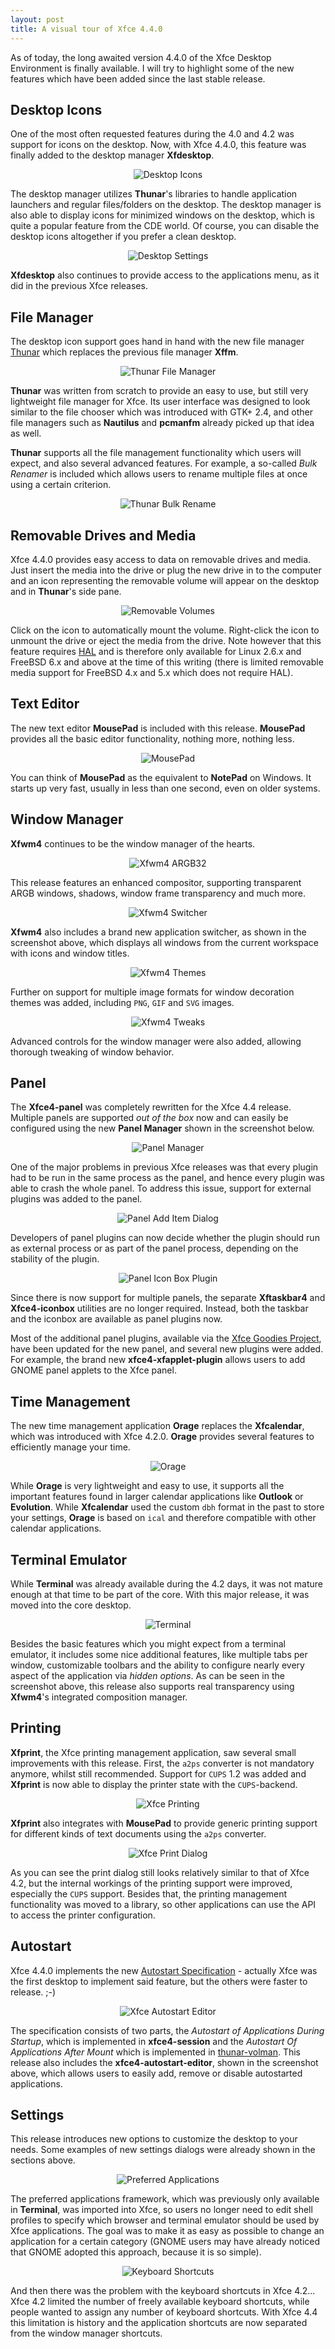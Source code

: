 ```yaml
---
layout: post
title: A visual tour of Xfce 4.4.0
---
```


As of today, the long awaited version 4.4.0 of the Xfce Desktop Environment is finally
available. I will try to highlight some of the new features which have been added since
the last stable release.


## Desktop Icons

One of the most often requested features during the 4.0 and 4.2 was support for icons
on the desktop. Now, with Xfce 4.4.0, this feature was finally added to the desktop
manager <b>Xfdesktop</b>.

<center><img src="/images/2007/xfce44-desktop-icons.png" alt="Desktop Icons" /></center>

The desktop manager utilizes <b>Thunar</b>'s libraries to handle application launchers
and regular files/folders on the desktop. The desktop manager is also able to display
icons for minimized windows on the desktop, which is quite a popular feature from the CDE
world. Of course, you can disable the desktop icons altogether if you prefer a clean
desktop.

<center><img src="/images/2007/xfce44-desktop-settings.png" alt="Desktop Settings" /></center> 

<b>Xfdesktop</b> also continues to provide access to the applications menu, as it did in
the previous Xfce releases.


## File Manager

The desktop icon support goes hand in hand with the new file manager <a
href="http://thunar.xfce.org/">Thunar</a> which replaces the previous file manager <b>Xffm</b>.

<center><img src="/images/2007/xfce44-thunar.png" alt="Thunar File Manager" /></center>

<b>Thunar</b> was written from scratch to provide an easy to use, but still very lightweight
file manager for Xfce. Its user interface was designed to look similar to the file chooser
which was introduced with GTK+ 2.4, and other file managers such as <b>Nautilus</b> and
<b>pcmanfm</b> already picked up that idea as well.

<b>Thunar</b> supports all the file management functionality which users will expect, and also
several advanced features. For example, a so-called <i>Bulk Renamer</i> is included which allows
users to rename multiple files at once using a certain criterion.

<center><img src="/images/2007/xfce44-thunar-bulk-rename.png" alt="Thunar Bulk Rename" /></center>


## Removable Drives and Media

Xfce 4.4.0 provides easy access to data on removable drives and media. Just insert the media
into the drive or plug the new drive in to the computer and an icon representing the removable
volume will appear on the desktop and in <b>Thunar</b>'s side pane.

<center><img src="/images/2007/xfce44-removable-volumes.png" alt="Removable Volumes" /></center>

Click on the icon to automatically mount the volume. Right-click the icon to unmount the drive 
or eject the media from the drive. Note however that this feature requires <a
href="http://freedesktop.org/wiki/Software_2fhal">HAL</a> and is therefore only available for 
Linux 2.6.x and FreeBSD 6.x and above at the time of this writing (there is limited removable 
media support for FreeBSD 4.x and 5.x which does not require HAL).


## Text Editor

The new text editor <b>MousePad</b> is included with this release. <b>MousePad</b> provides all
the basic editor functionality, nothing more, nothing less.

<center><img src="/images/2007/xfce44-mousepad.png" alt="MousePad" /></center>

You can think of <b>MousePad</b> as the equivalent to <b>NotePad</b> on Windows. It starts up
very fast, usually in less than one second, even on older systems.


## Window Manager

<b>Xfwm4</b> continues to be the window manager of the hearts.

<center><img src="/images/2007/xfce44-xfwm4-argb32.png" alt="Xfwm4 ARGB32" /></center>

This release features an enhanced compositor, supporting transparent ARGB windows, shadows,
window frame transparency and much more.

<center><img src="/images/2007/xfce44-xfwm4-switcher.png" alt="Xfwm4 Switcher" /></center>

<b>Xfwm4</b> also includes a brand new application switcher, as shown in the screenshot above,
which displays all windows from the current workspace with icons and window titles.

<center><img src="/images/2007/xfce44-xfwm4-themes.png" alt="Xfwm4 Themes" /></center>

Further on support for multiple image formats for window decoration themes was added, including
<code>PNG</code>, <code>GIF</code> and <code>SVG</code> images.

<center><img src="/images/2007/xfce44-xfwm4-tweaks.png" alt="Xfwm4 Tweaks" /></center>

Advanced controls for the window manager were also added, allowing thorough tweaking of window
behavior.


## Panel

The <b>Xfce4-panel</b> was completely rewritten for the Xfce 4.4 release. Multiple panels are
supported <i>out of the box</i> now and can easily be configured using the new <b>Panel
Manager</b> shown in the screenshot below.

<center><img src="/images/2007/xfce44-panel-manager.png" alt="Panel Manager" /></center>

One of the major problems in previous Xfce releases was that every plugin had to be run
in the same process as the panel, and hence every plugin was able to crash the whole
panel. To address this issue, support for external plugins was added to the panel.

<center><img src="/images/2007/xfce44-panel-additem.png" alt="Panel Add Item Dialog" /></center>

Developers of panel plugins can now decide whether the plugin should run as external
process or as part of the panel process, depending on the stability of the plugin.

<center><img src="/images/2007/xfce44-panel-iconbox.png" alt="Panel Icon Box Plugin" /></center>

Since there is now support for multiple panels, the separate <b>Xftaskbar4</b> and
<b>Xfce4-iconbox</b> utilities are no longer required. Instead, both the taskbar and
the iconbox are available as panel plugins now.

Most of the additional panel plugins, available via the <a href="http://goodies.xfce.org/">Xfce
Goodies Project</a>, have been updated for the new panel, and several new plugins were added.
For example, the brand new <b>xfce4-xfapplet-plugin</b> allows users to add GNOME panel applets
to the Xfce panel.


## Time Management

The new time management application <b>Orage</b> replaces the <b>Xfcalendar</b>, which was
introduced with Xfce 4.2.0. <b>Orage</b> provides several features to efficiently manage
your time.

<center><img src="/images/2007/xfce44-orage.png" alt="Orage" /></center>

While <b>Orage</b> is very lightweight and easy to use, it supports all the important features
found in larger calendar applications like <b>Outlook</b> or <b>Evolution</b>. While
<b>Xfcalendar</b> used the custom <code>dbh</code> format in the past to store your settings,
<b>Orage</b> is based on <code>ical</code> and therefore compatible with other calendar
applications.


## Terminal Emulator

While <b>Terminal</b> was already available during the 4.2 days, it was not mature enough at
that time to be part of the core. With this major release, it was moved into the core desktop.

<center><img src="/images/2007/xfce44-terminal.png" alt="Terminal" /></center>

Besides the basic features which you might expect from a terminal emulator, it includes some nice
additional features, like multiple tabs per window, customizable toolbars and the ability
to configure nearly every aspect of the application via <i>hidden options</i>. As can be
seen in the screenshot above, this release also supports real transparency using <b>Xfwm4</b>'s
integrated composition manager.


## Printing

<b>Xfprint</b>, the Xfce printing management application, saw several small improvements with
this release. First, the <code>a2ps</code> converter is not mandatory anymore, whilst still
recommended. Support for <code>CUPS</code> 1.2 was added and <b>Xfprint</b> is now able to
display the printer state with the <code>CUPS</code>-backend.

<center><img src="/images/2007/xfce44-xfprint.png" alt="Xfce Printing" /></center>

<b>Xfprint</b> also integrates with <b>MousePad</b> to provide generic printing support for
different kinds of text documents using the <code>a2ps</code> converter.

<center><img src="/images/2007/xfce44-xfprint-dialog.png" alt="Xfce Print Dialog" /></center>

As you can see the print dialog still looks relatively similar to that of Xfce 4.2, but the
internal workings of the printing support were improved, especially the <code>CUPS</code>
support. Besides that, the printing management functionality was moved to a library, so other
applications can use the API to access the printer configuration.


## Autostart

Xfce 4.4.0 implements the new <a
href="http://freedesktop.org/wiki/Standards_2fautostart_2dspec">Autostart Specification</a> -
actually Xfce was the first desktop to implement said feature, but the others were faster to
release. ;-)

<center><img src="/images/2007/xfce44-autostart.png" alt="Xfce Autostart Editor" /></center>

The specification consists of two parts, the <i>Autostart of Applications During Startup</i>,
which is implemented in <b>xfce4-session</b> and the <i>Autostart Of Applications After
Mount</i> which is implemented in <a
href="http://foo-projects.org/~benny/projects/thunar-volman/index.html">thunar-volman</a>.
This release also includes the <b>xfce4-autostart-editor</b>, shown in the screenshot above,
which allows users to easily add, remove or disable autostarted applications.


## Settings

This release introduces new options to customize the desktop to your needs. Some examples of
new settings dialogs were already shown in the sections above.

<center><img src="/images/2007/xfce44-preferences-applications.png" alt="Preferred Applications" /></center>

The preferred applications framework, which was previously only available in <b>Terminal</b>,
was imported into Xfce, so users no longer need to edit shell profiles to specify which browser
and terminal emulator should be used by Xfce applications. The goal was to make it as easy as
possible to change an application for a certain category (GNOME users may have already noticed
that GNOME adopted this approach, because it is so simple).

<center><img src="/images/2007/xfce44-preferences-keyboard.png" alt="Keyboard Shortcuts" /></center>

And then there was the problem with the keyboard shortcuts in Xfce 4.2... Xfce 4.2 limited
the number of freely available keyboard shortcuts, while people wanted to assign any number
of keyboard shortcuts. With Xfce 4.4 this limitation is history and the application shortcuts
are now separated from the window manager shortcuts.



